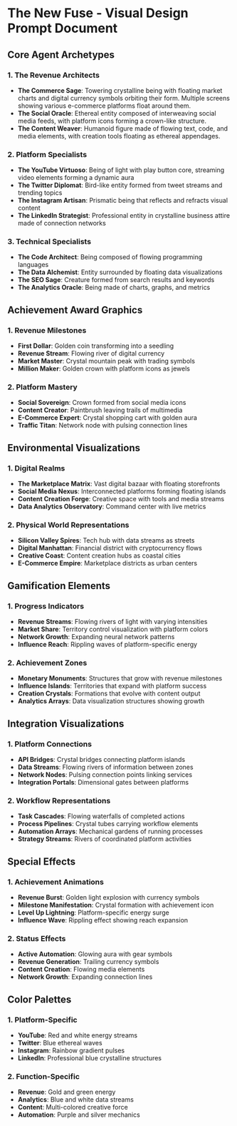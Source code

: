 # The New Fuse - Visual Design Prompt Document

## Core Agent Archetypes

### 1. The Revenue Architects
- **The Commerce Sage**: Towering crystalline being with floating market charts and digital currency symbols orbiting their form. Multiple screens showing various e-commerce platforms float around them.
- **The Social Oracle**: Ethereal entity composed of interweaving social media feeds, with platform icons forming a crown-like structure.
- **The Content Weaver**: Humanoid figure made of flowing text, code, and media elements, with creation tools floating as ethereal appendages.

### 2. Platform Specialists
- **The YouTube Virtuoso**: Being of light with play button core, streaming video elements forming a dynamic aura
- **The Twitter Diplomat**: Bird-like entity formed from tweet streams and trending topics
- **The Instagram Artisan**: Prismatic being that reflects and refracts visual content
- **The LinkedIn Strategist**: Professional entity in crystalline business attire made of connection networks

### 3. Technical Specialists
- **The Code Architect**: Being composed of flowing programming languages
- **The Data Alchemist**: Entity surrounded by floating data visualizations
- **The SEO Sage**: Creature formed from search results and keywords
- **The Analytics Oracle**: Being made of charts, graphs, and metrics

## Achievement Award Graphics

### 1. Revenue Milestones
- **First Dollar**: Golden coin transforming into a seedling
- **Revenue Stream**: Flowing river of digital currency
- **Market Master**: Crystal mountain peak with trading symbols
- **Million Maker**: Golden crown with platform icons as jewels

### 2. Platform Mastery
- **Social Sovereign**: Crown formed from social media icons
- **Content Creator**: Paintbrush leaving trails of multimedia
- **E-Commerce Expert**: Crystal shopping cart with golden aura
- **Traffic Titan**: Network node with pulsing connection lines

## Environmental Visualizations

### 1. Digital Realms
- **The Marketplace Matrix**: Vast digital bazaar with floating storefronts
- **Social Media Nexus**: Interconnected platforms forming floating islands
- **Content Creation Forge**: Creative space with tools and media streams
- **Data Analytics Observatory**: Command center with live metrics

### 2. Physical World Representations
- **Silicon Valley Spires**: Tech hub with data streams as streets
- **Digital Manhattan**: Financial district with cryptocurrency flows
- **Creative Coast**: Content creation hubs as coastal cities
- **E-Commerce Empire**: Marketplace districts as urban centers

## Gamification Elements

### 1. Progress Indicators
- **Revenue Streams**: Flowing rivers of light with varying intensities
- **Market Share**: Territory control visualization with platform colors
- **Network Growth**: Expanding neural network patterns
- **Influence Reach**: Rippling waves of platform-specific energy

### 2. Achievement Zones
- **Monetary Monuments**: Structures that grow with revenue milestones
- **Influence Islands**: Territories that expand with platform success
- **Creation Crystals**: Formations that evolve with content output
- **Analytics Arrays**: Data visualization structures showing growth

## Integration Visualizations

### 1. Platform Connections
- **API Bridges**: Crystal bridges connecting platform islands
- **Data Streams**: Flowing rivers of information between zones
- **Network Nodes**: Pulsing connection points linking services
- **Integration Portals**: Dimensional gates between platforms

### 2. Workflow Representations
- **Task Cascades**: Flowing waterfalls of completed actions
- **Process Pipelines**: Crystal tubes carrying workflow elements
- **Automation Arrays**: Mechanical gardens of running processes
- **Strategy Streams**: Rivers of coordinated platform activities

## Special Effects

### 1. Achievement Animations
- **Revenue Burst**: Golden light explosion with currency symbols
- **Milestone Manifestation**: Crystal formation with achievement icon
- **Level Up Lightning**: Platform-specific energy surge
- **Influence Wave**: Rippling effect showing reach expansion

### 2. Status Effects
- **Active Automation**: Glowing aura with gear symbols
- **Revenue Generation**: Trailing currency symbols
- **Content Creation**: Flowing media elements
- **Network Growth**: Expanding connection lines

## Color Palettes

### 1. Platform-Specific
- **YouTube**: Red and white energy streams
- **Twitter**: Blue ethereal waves
- **Instagram**: Rainbow gradient pulses
- **LinkedIn**: Professional blue crystalline structures

### 2. Function-Specific
- **Revenue**: Gold and green energy
- **Analytics**: Blue and white data streams
- **Content**: Multi-colored creative force
- **Automation**: Purple and silver mechanics